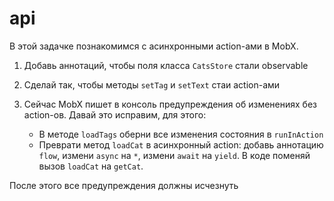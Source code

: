 # api

В этой задачке познакомимся с асинхронными action-ами в MobX.

1. Добавь аннотаций, чтобы поля класса `CatsStore` стали observable

2. Сделай так, чтобы методы `setTag` и `setText` стаи action-ами

3. Сейчас MobX пишет в консоль предупреждения об изменениях без action-ов. Давай это исправим, для этого:
   - В методе `loadTags` оберни все изменения состояния в `runInAction`
   - Преврати метод `loadCat` в асинхронный action: добавь аннотацию `flow`, измени `async` на `*`, измени `await` на `yield`. В коде поменяй вызов `loadCat` на `getCat`.

После этого все предупреждения должны исчезнуть
